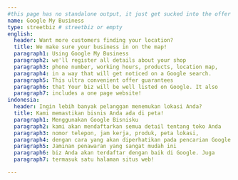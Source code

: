```yaml
---
#this page has no standalone output, it just get sucked into the offer page
name: Google My Business
type: streetbiz # streetbiz or empty
english:
  header: Want more customers finding your location?
  title: We make sure your business in on the map!
  paragraph1: Using Google My Business
  paragraph2: we'll register all details about your shop
  paragraph3: phone number, working hours, products, location map,
  paragraph4: in a way that will get noticed on a Google search.
  paragraph5: This ultra convenient offer guarantees
  paragraph6: that Your biz will be well listed on Google. It also
  paragraph7: includes a one page website!
indonesia:
  header: Ingin lebih banyak pelanggan menemukan lokasi Anda?
  title: Kami memastikan bisnis Anda ada di peta!
  paragraph1: Menggunakan Google Bisnisku
  paragraph2: kami akan mendaftarkan semua detail tentang toko Anda
  paragraph3: nomor telepon, jam kerja, produk, peta lokasi,
  paragraph4: dengan cara yang akan diperhatikan pada pencarian Google.
  paragraph5: Jaminan penawaran yang sangat mudah ini
  paragraph6: biz Anda akan terdaftar dengan baik di Google. Juga
  paragraph7: termasuk satu halaman situs web!

---
```

